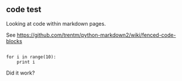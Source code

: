 code test
---------

Looking at code within markdown pages.

See <https://github.com/trentm/python-markdown2/wiki/fenced-code-blocks>

```

for i in range(10):
    print i

````

Did it work?
